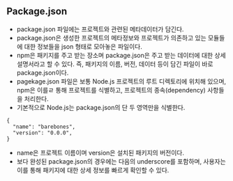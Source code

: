 ## Package.json
- package.json 파일에는 프로젝트와 관련된 메타데이터가 담긴다.
- package.json은 생성한 프로젝트의 메타정보와 프로젝트가 의존하고 있는 모듈들에 대한 정보들을 json 형태로 모아놓은 파일이다.
- npm은 패키지를 주고 받는 장소며 package.json은 주고 받는 데이터에 대한 상세 설명서라고 할 수 있다. 즉, 패키지의 이름, 버전, 데이터 등이 담긴 파일이 바로 package.json이다.
- pagekage.json 파일은 보통 Node.js 프로젝트의 루트 디렉토리에 위치해 있으며, npm은 이를ㄹ 통해 프로젝트를 식별하고, 프로젝트의 종속(dependency) 사항들을 처리한다.
- 기본적으로 Node.js는 package.json의 단 두 영역만을 식별한다.
```
{
  "name": "barebones",
  "version": "0.0.0",
}
```
- name은 프로젝트 이름이며 version은 설치된 패키지의 버전이다.
- 보다 완성된 package.json의 경우에는 다음의 underscore를 포함하며, 사용자는 이를 통해 패키지에 대한 상세 정보를 빠르게 확인할 수 있다.
